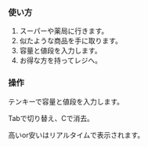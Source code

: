 ### 使い方

1. スーパーや薬局に行きます。
2. 似たような商品を手に取ります。
3. 容量と値段を入力します。
4. お得な方を持ってレジへ。

### 操作

テンキーで容量と値段を入力します。

Tabで切り替え、Cで消去。

高いor安いはリアルタイムで表示されます。